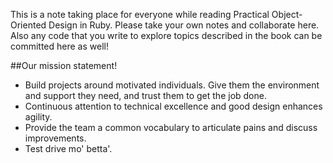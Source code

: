 This is a note taking place for everyone while reading Practical Object-Oriented Design in Ruby. Please take your own notes and collaborate here. Also any code that you write to explore topics described in the book can be committed here as well!

##Our mission statement!
- Build projects around motivated individuals. Give them the environment and support they need, and trust them to get the job done.
- Continuous attention to technical excellence and good design enhances agility.
- Provide the team a common vocabulary to articulate pains and discuss improvements.
- Test drive mo' betta'.
